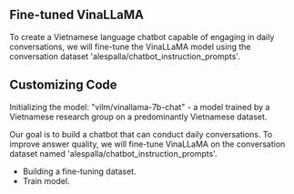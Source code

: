 ## Fine-tuned VinaLLaMA
To create a Vietnamese language chatbot capable of engaging in daily conversations, we will fine-tune the VinaLLaMA model using the conversation dataset 'alespalla/chatbot_instruction_prompts'.
## Customizing Code
Initializing the model: "vilm/vinallama-7b-chat" - a model trained by a Vietnamese research group on a predominantly Vietnamese dataset.

Our goal is to build a chatbot that can conduct daily conversations. To improve answer quality, we will fine-tune VinaLLaMA on the conversation dataset named 'alespalla/chatbot_instruction_prompts'.
* Building a fine-tuning dataset.
* Train model.
